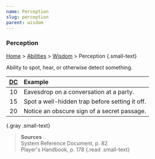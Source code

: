 ```yaml
---
name: Perception
slug: perception
parent: wisdom
---
```

### Perception
[Home](dm-operations-center) > [Abilities](abilities-menu) > [Wisdom](wisdom) > Perception {.small-text}

Ability to spot, hear, or otherwise detect something.

| [DC](difficulty-class) | Example                      |
| :--: | :--------------------------------------------- |
|  10  | Eavesdrop on a conversation at a party.        |
|  15  | Spot a well-hidden trap before setting it off. |
|  20  | Notice an obscure sign of a secret passage.    |
{.gray .small-text}

> **Sources** <br/>
> System Reference Document, p. 82<br/>
> Player's Handbook, p. 178
{.read .small-text}

